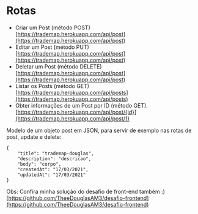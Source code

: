 # Rotas

- Criar um Post (método POST)
[https://trademap.herokuapp.com/api/post](https://trademap.herokuapp.com/api/post)
- Editar um Post  (método PUT)
[https://trademap.herokuapp.com/api/post](https://trademap.herokuapp.com/api/post)
- Deletar um Post (método DELETE)
[https://trademap.herokuapp.com/api/post](https://trademap.herokuapp.com/api/post)
- Listar os Posts (método GET)
[https://trademap.herokuapp.com/api/posts](https://trademap.herokuapp.com/api/posts)
- Obter informações de um Post por ID (método GET).
[https://trademap.herokuapp.com/api/post/{id}](https://trademap.herokuapp.com/api/post/1)

Modelo de um objeto post em JSON, para servir de exemplo nas rotas de post, update e delete:
```
{
	"title": "trademap-douglas",
	"description": "descricao",
	"body": "corpo",
	"createdAt": "17/03/2021",
	"updatedAt": "17/03/2021"
}
```

Obs: Confira minha solução do desafio de front-end também :)
[https://github.com/TheeDouglasAM3/desafio-frontend](https://github.com/TheeDouglasAM3/desafio-frontend)